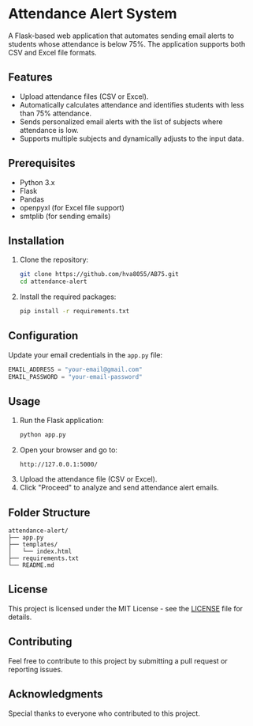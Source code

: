 # Attendance Alert System

A Flask-based web application that automates sending email alerts to students whose attendance is below 75%. The application supports both CSV and Excel file formats.

## Features
- Upload attendance files (CSV or Excel).
- Automatically calculates attendance and identifies students with less than 75% attendance.
- Sends personalized email alerts with the list of subjects where attendance is low.
- Supports multiple subjects and dynamically adjusts to the input data.

## Prerequisites
- Python 3.x
- Flask
- Pandas
- openpyxl (for Excel file support)
- smtplib (for sending emails)

## Installation

1. Clone the repository:
   ```bash
   git clone https://github.com/hva8055/AB75.git
   cd attendance-alert
   ```

2. Install the required packages:
   ```bash
   pip install -r requirements.txt
   ```

## Configuration
Update your email credentials in the `app.py` file:
```python
EMAIL_ADDRESS = "your-email@gmail.com"
EMAIL_PASSWORD = "your-email-password"
```

## Usage
1. Run the Flask application:
   ```bash
   python app.py
   ```
2. Open your browser and go to:
   ```
   http://127.0.0.1:5000/
   ```
3. Upload the attendance file (CSV or Excel).
4. Click "Proceed" to analyze and send attendance alert emails.

## Folder Structure
```
attendance-alert/
├── app.py
├── templates/
│   └── index.html
├── requirements.txt
└── README.md
```

## License
This project is licensed under the MIT License - see the [LICENSE](LICENSE) file for details.

## Contributing
Feel free to contribute to this project by submitting a pull request or reporting issues.

## Acknowledgments
Special thanks to everyone who contributed to this project.
